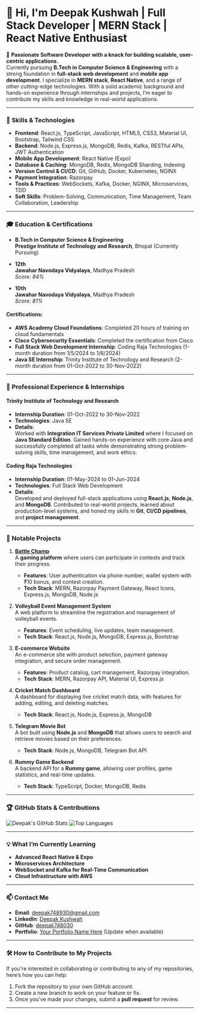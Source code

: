 # 👋 Hi, I'm Deepak Kushwah | Full Stack Developer | MERN Stack | React Native Enthusiast

🚀 **Passionate Software Developer with a knack for building scalable, user-centric applications.**  
Currently pursuing **B.Tech in Computer Science & Engineering** with a strong foundation in **full-stack web development** and **mobile app development**. I specialize in **MERN stack**, **React Native**, and a range of other cutting-edge technologies. With a solid academic background and hands-on experience through internships and projects, I’m eager to contribute my skills and knowledge in real-world applications.

---

### 🔧 **Skills & Technologies**

- **Frontend**: React.js, TypeScript, JavaScript, HTML5, CSS3, Material UI, Bootstrap, Tailwind CSS  
- **Backend**: Node.js, Express.js, MongoDB, Redis, Kafka, RESTful APIs, JWT Authentication  
- **Mobile App Development**: React Native (Expo)  
- **Database & Caching**: MongoDB, Redis, MongoDB Sharding, Indexing  
- **Version Control & CI/CD**: Git, GitHub, Docker, Kubernetes, NGINX  
- **Payment Integration**: Razorpay  
- **Tools & Practices**: WebSockets, Kafka, Docker, NGINX, Microservices, TDD  
- **Soft Skills**: Problem-Solving, Communication, Time Management, Team Collaboration, Leadership

---

### 🎓 **Education & Certifications**

- **B.Tech in Computer Science & Engineering**  
  **Prestige Institute of Technology and Research**, Bhopal (Currently Pursuing)

- **12th**  
  **Jawahar Navodaya Vidyalaya**, Madhya Pradesh  
  _Score: 84%_

- **10th**  
  **Jawahar Navodaya Vidyalaya**, Madhya Pradesh  
  _Score: 81%_

#### **Certifications**:
- **AWS Academy Cloud Foundations**: Completed 20 hours of training on cloud fundamentals  
- **Cisco Cybersecurity Essentials**: Completed the certification from Cisco  
- **Full Stack Web Development Internship**: Coding Raja Technologies (1-month duration from 1/5/2024 to 1/6/2024)  
- **Java SE Internship**: Trinity Institute of Technology and Research (2-month duration from 01-Oct-2022 to 30-Nov-2022)

---

### 💼 **Professional Experience & Internships**

#### **Trinity Institute of Technology and Research**  
- **Internship Duration**: 01-Oct-2022 to 30-Nov-2022  
- **Technologies**: Java SE  
- **Details**:  
  Worked with **Integration IT Services Private Limited** where I focused on **Java Standard Edition**. Gained hands-on experience with core Java and successfully completed all tasks while demonstrating strong problem-solving skills, time management, and work ethics.

#### **Coding Raja Technologies**  
- **Internship Duration**: 01-May-2024 to 01-Jun-2024  
- **Technologies**: Full Stack Web Development  
- **Details**:  
  Developed and deployed full-stack applications using **React.js**, **Node.js**, and **MongoDB**. Contributed to real-world projects, learned about production-level systems, and honed my skills in **Git**, **CI/CD pipelines**, and **project management**.

---

### 🌟 **Notable Projects**

1. **[Battle Champ](#)**  
   A **gaming platform** where users can participate in contests and track their progress.  
   - **Features**: User authentication via phone number, wallet system with ₹10 bonus, and contest creation.  
   - **Tech Stack**: MERN, Razorpay Payment Gateway, React Icons, Express.js, MongoDB, Node.js

2. **Volleyball Event Management System**  
   A web platform to streamline the registration and management of volleyball events.  
   - **Features**: Event scheduling, live updates, team management.  
   - **Tech Stack**: React.js, Node.js, MongoDB, Express.js, Bootstrap

3. **E-commerce Website**  
   An e-commerce site with product selection, payment gateway integration, and secure order management.  
   - **Features**: Product catalog, cart management, Razorpay integration.  
   - **Tech Stack**: MERN, Razorpay API, Material UI, Express.js

4. **Cricket Match Dashboard**  
   A dashboard for displaying live cricket match data, with features for adding, editing, and deleting matches.  
   - **Tech Stack**: React.js, Node.js, Express.js, MongoDB

5. **Telegram Movie Bot**  
   A bot built using **Node.js** and **MongoDB** that allows users to search and retrieve movies based on their preferences.  
   - **Tech Stack**: Node.js, MongoDB, Telegram Bot API

6. **Rummy Game Backend**  
   A backend API for a **Rummy game**, allowing user profiles, game statistics, and real-time updates.  
   - **Tech Stack**: TypeScript, Docker, MongoDB, Redis

---

### 🏆 **GitHub Stats & Contributions**

![Deepak's GitHub Stats](https://github-readme-stats.vercel.app/api?username=deepak748030&show_icons=true&count_private=true&theme=radical)
![Top Languages](https://github-readme-stats.vercel.app/api/top-langs/?username=deepak748030&layout=compact&theme=radical)

---

### 💡 **What I’m Currently Learning**
- **Advanced React Native & Expo**
- **Microservices Architecture**
- **WebSocket and Kafka for Real-Time Communication**
- **Cloud Infrastructure with AWS**

---

### 📫 **Contact Me**
- **Email**: [deepak748930@gmail.com](mailto:deepak748930@gmail.com)  
- **LinkedIn**: [Deepak Kushwah](https://www.linkedin.com/in/deepak-kushwah-43b23a259)  
- **GitHub**: [deepak748030](https://github.com/deepak748030)  
- **Portfolio**: [Your Portfolio Name Here](#) (Update when available)

---

### 🛠️ **How to Contribute to My Projects**

If you're interested in collaborating or contributing to any of my repositories, here’s how you can help:
1. Fork the repository to your own GitHub account.
2. Create a new branch to work on your feature or fix.
3. Once you've made your changes, submit a **pull request** for review.

---

